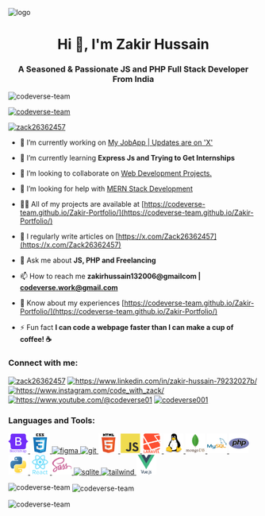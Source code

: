 ![logo](https://github.com/CodeVerse-team/CodeVerse-team/blob/main/Github%20Banner.png?raw=true)
<h1 align="center">Hi 👋, I'm Zakir Hussain</h1>
<h3 align="center">A Seasoned & Passionate JS and PHP Full Stack Developer From India</h3>

<p align="left"> <img src="https://komarev.com/ghpvc/?username=codeverse-team&label=Profile%20views&color=0e75b6&style=flat" alt="codeverse-team" /> </p>

<p align="left"> <a href="https://github.com/ryo-ma/github-profile-trophy"><img src="https://github-profile-trophy.vercel.app/?username=codeverse-team" alt="codeverse-team" /></a> </p>

<p align="left"> <a href="https://twitter.com/zack26362457" target="blank"><img src="https://img.shields.io/twitter/follow/zack26362457?logo=twitter&style=for-the-badge" alt="zack26362457" /></a> </p>

- 🔭 I’m currently working on [My JobApp | Updates are on 'X'](https://x.com/Zack26362457)

- 🌱 I’m currently learning **Express Js and Trying to Get Internships**

- 👯 I’m looking to collaborate on [Web Development Projects.](http://devoptrix.wuaze.com/)

- 🤝 I’m looking for help with [MERN Stack Development](https://www.geeksforgeeks.org/mern-stack/)

- 👨‍💻 All of my projects are available at [https://codeverse-team.github.io/Zakir-Portfolio/](https://codeverse-team.github.io/Zakir-Portfolio/)

- 📝 I regularly write articles on [https://x.com/Zack26362457](https://x.com/Zack26362457)

- 💬 Ask me about **JS, PHP and Freelancing**

- 📫 How to reach me **zakirhussain132006@gmailcom | codeverse.work@gmail.com**

- 📄 Know about my experiences [https://codeverse-team.github.io/Zakir-Portfolio/](https://codeverse-team.github.io/Zakir-Portfolio/)

- ⚡ Fun fact **I can code a webpage faster than I can make a cup of coffee! ☕**

<h3 align="left">Connect with me:</h3>
<p align="left">
<a href="https://twitter.com/zack26362457" target="blank"><img align="center" src="https://raw.githubusercontent.com/rahuldkjain/github-profile-readme-generator/master/src/images/icons/Social/twitter.svg" alt="zack26362457" height="30" width="40" /></a>
<a href="https://linkedin.com/in/https://www.linkedin.com/in/zakir-hussain-79232027b/" target="blank"><img align="center" src="https://raw.githubusercontent.com/rahuldkjain/github-profile-readme-generator/master/src/images/icons/Social/linked-in-alt.svg" alt="https://www.linkedin.com/in/zakir-hussain-79232027b/" height="30" width="40" /></a>
<a href="https://instagram.com/https://www.instagram.com/code_with_zack/" target="blank"><img align="center" src="https://raw.githubusercontent.com/rahuldkjain/github-profile-readme-generator/master/src/images/icons/Social/instagram.svg" alt="https://www.instagram.com/code_with_zack/" height="30" width="40" /></a>
<a href="https://www.youtube.com/c/https://www.youtube.com/@codeverse01" target="blank"><img align="center" src="https://raw.githubusercontent.com/rahuldkjain/github-profile-readme-generator/master/src/images/icons/Social/youtube.svg" alt="https://www.youtube.com/@codeverse01" height="30" width="40" /></a>
<a href="https://discord.gg/codeverse001" target="blank"><img align="center" src="https://raw.githubusercontent.com/rahuldkjain/github-profile-readme-generator/master/src/images/icons/Social/discord.svg" alt="codeverse001" height="30" width="40" /></a>
</p>

<h3 align="left">Languages and Tools:</h3>
<p align="left"> <a href="https://getbootstrap.com" target="_blank" rel="noreferrer"> <img src="https://raw.githubusercontent.com/devicons/devicon/master/icons/bootstrap/bootstrap-plain-wordmark.svg" alt="bootstrap" width="40" height="40"/> </a> <a href="https://www.w3schools.com/css/" target="_blank" rel="noreferrer"> <img src="https://raw.githubusercontent.com/devicons/devicon/master/icons/css3/css3-original-wordmark.svg" alt="css3" width="40" height="40"/> </a> <a href="https://www.figma.com/" target="_blank" rel="noreferrer"> <img src="https://www.vectorlogo.zone/logos/figma/figma-icon.svg" alt="figma" width="40" height="40"/> </a> <a href="https://git-scm.com/" target="_blank" rel="noreferrer"> <img src="https://www.vectorlogo.zone/logos/git-scm/git-scm-icon.svg" alt="git" width="40" height="40"/> </a> <a href="https://www.w3.org/html/" target="_blank" rel="noreferrer"> <img src="https://raw.githubusercontent.com/devicons/devicon/master/icons/html5/html5-original-wordmark.svg" alt="html5" width="40" height="40"/> </a> <a href="https://developer.mozilla.org/en-US/docs/Web/JavaScript" target="_blank" rel="noreferrer"> <img src="https://raw.githubusercontent.com/devicons/devicon/master/icons/javascript/javascript-original.svg" alt="javascript" width="40" height="40"/> </a> <a href="https://laravel.com/" target="_blank" rel="noreferrer"> <img src="https://raw.githubusercontent.com/devicons/devicon/master/icons/laravel/laravel-plain-wordmark.svg" alt="laravel" width="40" height="40"/> </a> <a href="https://www.linux.org/" target="_blank" rel="noreferrer"> <img src="https://raw.githubusercontent.com/devicons/devicon/master/icons/linux/linux-original.svg" alt="linux" width="40" height="40"/> </a> <a href="https://www.mongodb.com/" target="_blank" rel="noreferrer"> <img src="https://raw.githubusercontent.com/devicons/devicon/master/icons/mongodb/mongodb-original-wordmark.svg" alt="mongodb" width="40" height="40"/> </a> <a href="https://www.mysql.com/" target="_blank" rel="noreferrer"> <img src="https://raw.githubusercontent.com/devicons/devicon/master/icons/mysql/mysql-original-wordmark.svg" alt="mysql" width="40" height="40"/> </a> <a href="https://www.php.net" target="_blank" rel="noreferrer"> <img src="https://raw.githubusercontent.com/devicons/devicon/master/icons/php/php-original.svg" alt="php" width="40" height="40"/> </a> <a href="https://www.python.org" target="_blank" rel="noreferrer"> <img src="https://raw.githubusercontent.com/devicons/devicon/master/icons/python/python-original.svg" alt="python" width="40" height="40"/> </a> <a href="https://reactjs.org/" target="_blank" rel="noreferrer"> <img src="https://raw.githubusercontent.com/devicons/devicon/master/icons/react/react-original-wordmark.svg" alt="react" width="40" height="40"/> </a> <a href="https://sass-lang.com" target="_blank" rel="noreferrer"> <img src="https://raw.githubusercontent.com/devicons/devicon/master/icons/sass/sass-original.svg" alt="sass" width="40" height="40"/> </a> <a href="https://www.sqlite.org/" target="_blank" rel="noreferrer"> <img src="https://www.vectorlogo.zone/logos/sqlite/sqlite-icon.svg" alt="sqlite" width="40" height="40"/> </a> <a href="https://tailwindcss.com/" target="_blank" rel="noreferrer"> <img src="https://www.vectorlogo.zone/logos/tailwindcss/tailwindcss-icon.svg" alt="tailwind" width="40" height="40"/> </a> <a href="https://vuejs.org/" target="_blank" rel="noreferrer"> <img src="https://raw.githubusercontent.com/devicons/devicon/master/icons/vuejs/vuejs-original-wordmark.svg" alt="vuejs" width="40" height="40"/> </a> </p>

<p><img align="left" src="https://github-readme-stats.vercel.app/api/top-langs?username=codeverse-team&show_icons=true&locale=en&layout=compact" alt="codeverse-team" /></p>

<p>&nbsp;<img align="center" src="https://github-readme-stats.vercel.app/api?username=codeverse-team&show_icons=true&locale=en" alt="codeverse-team" /></p>

<p><img align="center" src="https://github-readme-streak-stats.herokuapp.com/?user=codeverse-team&" alt="codeverse-team" /></p>
